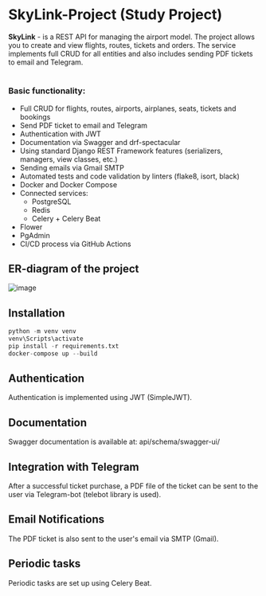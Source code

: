 # SkyLink-Project (Study Project)

**SkyLink** - is a REST API for managing the airport model. The project allows you to create and view flights, routes, tickets and orders. The service implements full CRUD for all entities and also includes sending PDF tickets to email and Telegram.
#
### Basic functionality:
+ Full CRUD for flights, routes, airports, airplanes, seats, tickets and bookings
+ Send PDF ticket to email and Telegram
+ Authentication with JWT
+ Documentation via Swagger and drf-spectacular
+ Using standard Django REST Framework features (serializers, managers, view classes, etc.)
+ Sending emails via Gmail SMTP
+ Automated tests and code validation by linters (flake8, isort, black)
+ Docker and Docker Compose
+ Connected services:
  + PostgreSQL
  + Redis
  + Celery + Celery Beat
+ Flower
+ PgAdmin
+ CI/CD process via GitHub Actions

## ER-diagram of the project
![image](https://github.com/user-attachments/assets/ebef636a-fc3a-4144-9ca8-ef14177b5521)

## Installation
``` python
python -m venv venv
venv\Scripts\activate 
pip install -r requirements.txt
docker-compose up --build
```
## Authentication
Authentication is implemented using JWT (SimpleJWT).

## Documentation
Swagger documentation is available at: api/schema/swagger-ui/

## Integration with Telegram
After a successful ticket purchase, a PDF file of the ticket can be sent to the user via Telegram-bot (telebot library is used).

## Email Notifications
The PDF ticket is also sent to the user's email via SMTP (Gmail).

## Periodic tasks
Periodic tasks are set up using Celery Beat.